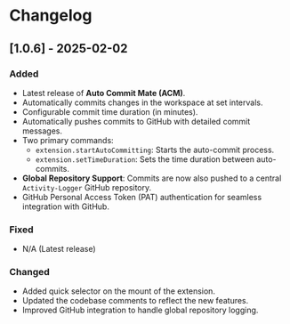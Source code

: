 # Changelog

## [1.0.6] - 2025-02-02

### Added

- Latest release of **Auto Commit Mate (ACM)**.
- Automatically commits changes in the workspace at set intervals.
- Configurable commit time duration (in minutes).
- Automatically pushes commits to GitHub with detailed commit messages.
- Two primary commands:
  - `extension.startAutoCommitting`: Starts the auto-commit process.
  - `extension.setTimeDuration`: Sets the time duration between auto-commits.
- **Global Repository Support**: Commits are now also pushed to a central `Activity-Logger` GitHub repository.
- GitHub Personal Access Token (PAT) authentication for seamless integration with GitHub.

### Fixed

- N/A (Latest release)

### Changed

- Added quick selector on the mount of the extension.
- Updated the codebase comments to reflect the new features.
- Improved GitHub integration to handle global repository logging.
